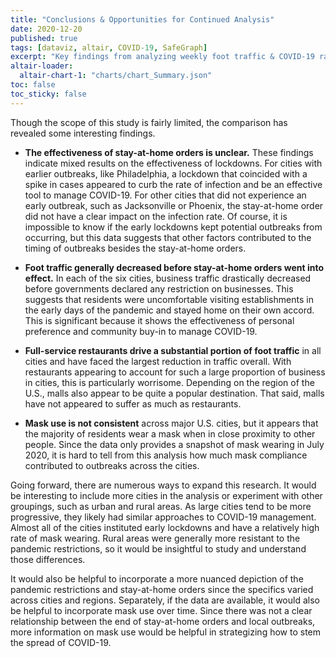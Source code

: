 ```yaml
---
title: "Conclusions & Opportunities for Continued Analysis"
date: 2020-12-20
published: true
tags: [dataviz, altair, COVID-19, SafeGraph]
excerpt: "Key findings from analyzing weekly foot traffic & COVID-19 rates"
altair-loader:
  altair-chart-1: "charts/chart_Summary.json"
toc: false
toc_sticky: false
---
```


<div id="altair-chart-1"></div>

Though the scope of this study is fairly limited, the comparison has revealed some interesting findings.

* **The effectiveness of stay-at-home orders is unclear.** These findings indicate mixed results on the effectiveness of lockdowns. For cities with earlier outbreaks, like Philadelphia, a lockdown that coincided with a spike in cases appeared to curb the rate of infection and be an effective tool to manage COVID-19. For other cities that did not experience an early outbreak, such as Jacksonville or Phoenix, the stay-at-home order did not have a clear impact on the infection rate. Of course, it is impossible to know if the early lockdowns kept potential outbreaks from occurring, but this data suggests that other factors contributed to the timing of outbreaks besides the stay-at-home orders. 

* **Foot traffic generally decreased before stay-at-home orders went into effect.** In each of the six cities, business traffic drastically decreased before governments declared any restriction on businesses. This suggests that residents were uncomfortable visiting establishments in the early days of the pandemic and stayed home on their own accord. This is significant because it shows the effectiveness of personal preference and community buy-in to manage COVID-19. 

* **Full-service restaurants drive a substantial portion of foot traffic** in all cities and have faced the largest reduction in traffic overall. With restaurants appearing to account for such a large proportion of business in cities, this is particularly worrisome. Depending on the region of the U.S., malls also appear to be quite a popular destination. That said, malls have not appeared to suffer as much as restaurants.

* **Mask use is not consistent** across major U.S. cities, but it appears that the majority of residents wear a mask when in close proximity to other people. Since the data only provides a snapshot of mask wearing in July 2020, it is hard to tell from this analysis how much mask compliance contributed to outbreaks across the cities.

Going forward, there are numerous ways to expand this research. It would be interesting to include more cities in the analysis or experiment with other groupings, such as urban and rural areas. As large cities tend to be more progressive, they likely had similar approaches to COVID-19 management. Almost all of the cities instituted early lockdowns and have a relatively high rate of mask wearing. Rural areas were generally more resistant to the pandemic restrictions, so it would be insightful to study and understand those differences.  

It would also be helpful to incorporate a more nuanced depiction of the pandemic restrictions and stay-at-home orders since the specifics varied across cities and regions. Separately, if the data are available, it would also be helpful to incorporate mask use over time. Since there was not a clear relationship between the end of stay-at-home orders and local outbreaks, more information on mask use would be helpful in strategizing how to stem the spread of COVID-19.


